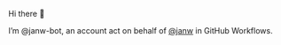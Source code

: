 Hi there 👋

I’m @janw-bot, an account act on behalf of [@janw](https://github.com/janw) in GitHub Workflows.

